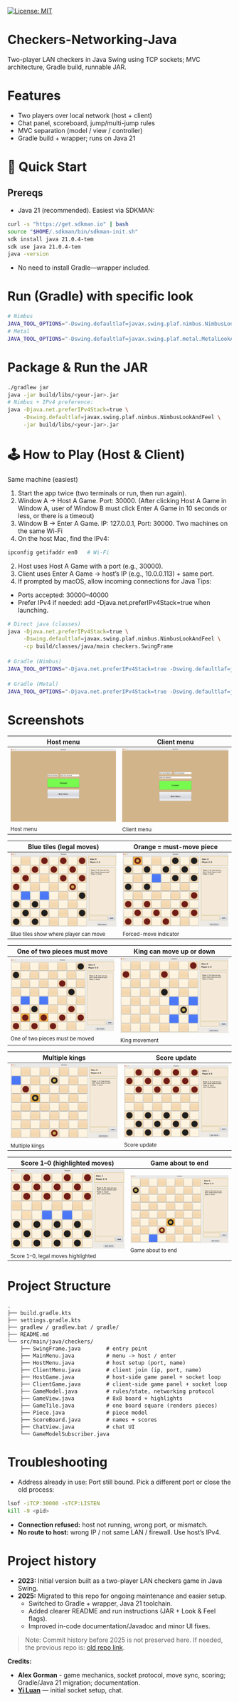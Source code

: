 [![License: MIT](https://img.shields.io/badge/License-MIT-yellow.svg)](LICENSE)

# Checkers-Networking-Java
Two-player LAN checkers in Java Swing using TCP sockets; MVC architecture, Gradle build, runnable JAR.


# Features
- Two players over local network (host + client)
- Chat panel, scoreboard, jump/multi-jump rules
- MVC separation (model / view / controller)
- Gradle build + wrapper; runs on Java 21


# 🚀 Quick Start
## Prereqs
- Java 21 (recommended). Easiest via SDKMAN:
```bash
curl -s "https://get.sdkman.io" | bash
source "$HOME/.sdkman/bin/sdkman-init.sh"
sdk install java 21.0.4-tem
sdk use java 21.0.4-tem
java -version
```
- No need to install Gradle—wrapper included.


# Run (Gradle) with specific look
```bash
# Nimbus
JAVA_TOOL_OPTIONS="-Dswing.defaultlaf=javax.swing.plaf.nimbus.NimbusLookAndFeel" ./gradlew run
# Metal
JAVA_TOOL_OPTIONS="-Dswing.defaultlaf=javax.swing.plaf.metal.MetalLookAndFeel"  ./gradlew run
```

# Package & Run the JAR
```bash
./gradlew jar
java -jar build/libs/<your-jar>.jar
# Nimbus + IPv4 preference:
java -Djava.net.preferIPv4Stack=true \
     -Dswing.defaultlaf=javax.swing.plaf.nimbus.NimbusLookAndFeel \
     -jar build/libs/<your-jar>.jar
```


# 🕹️ How to Play (Host & Client)
Same machine (easiest)
1. Start the app twice (two terminals or run, then run again).
2. Window A → Host A Game. Port: 30000. (After clicking Host A Game in Window A, user of Window B must click Enter A Game in 10 seconds or less, or there is a timeout)
3. Window B → Enter A Game. IP: 127.0.0.1, Port: 30000.
Two machines on the same Wi-Fi
1. On the host Mac, find the IPv4:
```bash
ipconfig getifaddr en0   # Wi-Fi
```
2. Host uses Host A Game with a port (e.g., 30000).
3. Client uses Enter A Game → host’s IP (e.g., 10.0.0.113) + same port.
4. If prompted by macOS, allow incoming connections for Java
Tips:
- Ports accepted: 30000–40000
- Prefer IPv4 if needed: add -Djava.net.preferIPv4Stack=true when launching.
```bash
# Direct java (classes)
java -Djava.net.preferIPv4Stack=true \
     -Dswing.defaultlaf=javax.swing.plaf.nimbus.NimbusLookAndFeel \
     -cp build/classes/java/main checkers.SwingFrame

# Gradle (Nimbus)
JAVA_TOOL_OPTIONS="-Djava.net.preferIPv4Stack=true -Dswing.defaultlaf=javax.swing.plaf.nimbus.NimbusLookAndFeel" ./gradlew run

# Gradle (Metal)
JAVA_TOOL_OPTIONS="-Djava.net.preferIPv4Stack=true -Dswing.defaultlaf=javax.swing.plaf.metal.MetalLookAndFeel" ./gradlew run
```


# Screenshots

| Host menu | Client menu |
|---|---|
| ![Host menu](docs/screenshots/host-menu.png)<br><sub>Host menu</sub> | ![Client menu](docs/screenshots/client-menu.png)<br><sub>Client menu</sub> |

| Blue tiles (legal moves) | Orange = must-move piece |
|---|---|
| ![Blue tiles show where player can move](docs/screenshots/blue-tiles-show-where-player-can-move.png)<br><sub>Blue tiles show where player can move</sub> | ![Orange means player must move this piece](docs/screenshots/orange-means-player-must-move-this-piece.png)<br><sub>Forced-move indicator</sub> |

| One of two pieces must move | King can move up or down |
|---|---|
| ![One of 2 pieces must be moved](docs/screenshots/one-of-2-pieces-must-be-moved.png)<br><sub>One of two pieces must be moved</sub> | ![King can move up or down](docs/screenshots/king-can-move-up-or-down.png)<br><sub>King movement</sub> |

| Multiple kings | Score update |
|---|---|
| ![Multiple kings](docs/screenshots/multiple-kings.png)<br><sub>Multiple kings</sub> | ![Score update](docs/screenshots/score-update.png)<br><sub>Score update</sub> |

| Score 1–0 (highlighted moves) | Game about to end |
|---|---|
| ![Score 1–0; blue shows where chosen player can move](docs/screenshots/score-1-0-blue-shows-where-chosen-player-can-move.png)<br><sub>Score 1–0, legal moves highlighted</sub> | ![Game about to end](docs/screenshots/game-about-to-end.png)<br><sub>Game about to end</sub> |


# Project Structure
```
.
├── build.gradle.kts
├── settings.gradle.kts
├── gradlew / gradlew.bat / gradle/
├── README.md
└── src/main/java/checkers/
    ├── SwingFrame.java        # entry point
    ├── MainMenu.java          # menu -> host / enter
    ├── HostMenu.java          # host setup (port, name)
    ├── ClientMenu.java        # client join (ip, port, name)
    ├── HostGame.java          # host-side game panel + socket loop
    ├── ClientGame.java        # client-side game panel + socket loop
    ├── GameModel.java         # rules/state, networking protocol
    ├── GameView.java          # 8x8 board + highlights
    ├── GameTile.java          # one board square (renders pieces)
    ├── Piece.java             # piece model
    ├── ScoreBoard.java        # names + scores
    ├── ChatView.java          # chat UI
    └── GameModelSubscriber.java
```

# Troubleshooting
- Address already in use: Port still bound. Pick a different port or close the old process:
```bash
lsof -iTCP:30000 -sTCP:LISTEN
kill -9 <pid>
```
- **Connection refused:** host not running, wrong port, or mismatch.
- **No route to host:** wrong IP / not same LAN / firewall. Use host’s IPv4.

# Project history
- **2023:** Initial version built as a two-player LAN checkers game in Java Swing.
- **2025:** Migrated to this repo for ongoing maintenance and easier setup.
  - Switched to Gradle + wrapper, Java 21 toolchain.
  - Added clearer README and run instructions (JAR + Look & Feel flags).
  - Improved in-code documentation/Javadoc and minor UI fixes.

> Note: Commit history before 2025 is not preserved here. If needed, the previous repo is: [old repo link](https://github.com/Alex-Gorman/Checkers-Networking/tree/ChatWithGame).

**Credits:**
- **Alex Gorman** - game mechanics, socket protocol, move sync, scoring; Gradle/Java 21 migration; documentation.
- **[Yi Luan](https://github.com/LuanGIH)** — initial socket setup, chat.